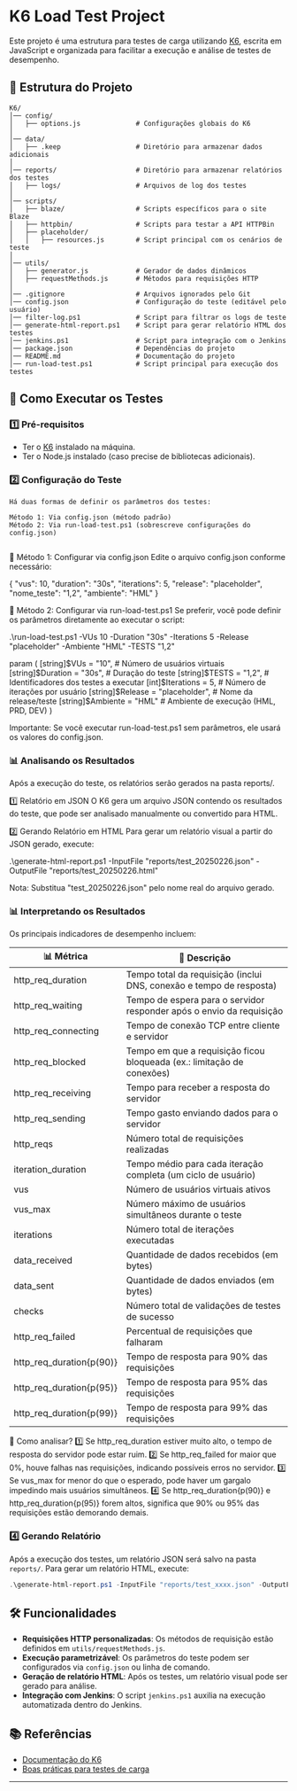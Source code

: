 # K6 Load Test Project

Este projeto é uma estrutura para testes de carga utilizando [K6](https://k6.io/), escrita em JavaScript e organizada para facilitar a execução e análise de testes de desempenho.

## 📁 Estrutura do Projeto

```
K6/
│── config/
│   ├── options.js              # Configurações globais do K6
│
│── data/
│   ├── .keep                   # Diretório para armazenar dados adicionais
│
│── reports/                    # Diretório para armazenar relatórios dos testes
│   ├── logs/                   # Arquivos de log dos testes
│
│── scripts/
│   ├── blaze/                  # Scripts específicos para o site Blaze
│   ├── httpbin/                # Scripts para testar a API HTTPBin
│   ├── placeholder/
│   │   ├── resources.js        # Script principal com os cenários de teste
│
│── utils/
│   ├── generator.js            # Gerador de dados dinâmicos
│   ├── requestMethods.js       # Métodos para requisições HTTP
│
│── .gitignore                  # Arquivos ignorados pelo Git
│── config.json                 # Configuração do teste (editável pelo usuário)
│── filter-log.ps1              # Script para filtrar os logs de teste
│── generate-html-report.ps1    # Script para gerar relatório HTML dos testes
│── jenkins.ps1                 # Script para integração com o Jenkins
│── package.json                # Dependências do projeto
│── README.md                   # Documentação do projeto
│── run-load-test.ps1           # Script principal para execução dos testes

```

## 🚀 Como Executar os Testes

### 1️⃣ Pré-requisitos
- Ter o [K6](https://k6.io/docs/getting-started/installation/) instalado na máquina.
- Ter o Node.js instalado (caso precise de bibliotecas adicionais).

### 2️⃣ Configuração do Teste


```
Há duas formas de definir os parâmetros dos testes:

Método 1: Via config.json (método padrão)
Método 2: Via run-load-test.ps1 (sobrescreve configurações do config.json)


```
📌 Método 1: Configurar via config.json
Edite o arquivo config.json conforme necessário:

{
    "vus": 10,
    "duration": "30s",
    "iterations": 5,
    "release": "placeholder",
    "nome_teste": "1,2",
    "ambiente": "HML"
}

📌 Método 2: Configurar via run-load-test.ps1
Se preferir, você pode definir os parâmetros diretamente ao executar o script:

.\run-load-test.ps1 
-VUs 10 
-Duration "30s" 
-Iterations 5 
-Release "placeholder" 
-Ambiente "HML" 
-TESTS "1,2"

param (
    [string]$VUs = "10",               # Número de usuários virtuais
    [string]$Duration = "30s",         # Duração do teste
    [string]$TESTS = "1,2",            # Identificadores dos testes a executar
    [int]$Iterations = 5,              # Número de iterações por usuário
    [string]$Release = "placeholder",  # Nome da release/teste
    [string]$Ambiente = "HML"          # Ambiente de execução (HML, PRD, DEV)
)

Importante: Se você executar run-load-test.ps1 sem parâmetros, ele usará os valores do config.json.


### 📊 Analisando os Resultados

Após a execução do teste, os relatórios serão gerados na pasta reports/.

1️⃣ Relatório em JSON
O K6 gera um arquivo JSON contendo os resultados do teste, que pode ser analisado manualmente ou convertido para HTML.


2️⃣ Gerando Relatório em HTML
Para gerar um relatório visual a partir do JSON gerado, execute:

.\generate-html-report.ps1 -InputFile "reports/test_20250226.json" -OutputFile "reports/test_20250226.html"

Nota: Substitua "test_20250226.json" pelo nome real do arquivo gerado.


### 📊 Interpretando os Resultados

Os principais indicadores de desempenho incluem:

| 📊 Métrica                       | 📌 Descrição                                                             |
|----------------------------------|--------------------------------------------------------------------------|
| http_req_duration                | Tempo total da requisição (inclui DNS, conexão e tempo de resposta)       |
| http_req_waiting                 | Tempo de espera para o servidor responder após o envio da requisição      |
| http_req_connecting              | Tempo de conexão TCP entre cliente e servidor                             |
| http_req_blocked                 | Tempo em que a requisição ficou bloqueada (ex.: limitação de conexões)    |
| http_req_receiving               | Tempo para receber a resposta do servidor                                 |
| http_req_sending                 | Tempo gasto enviando dados para o servidor                                |
| http_reqs                        | Número total de requisições realizadas                                    |
| iteration_duration               | Tempo médio para cada iteração completa (um ciclo de usuário)             |
| vus                              | Número de usuários virtuais ativos                                        |
| vus_max                          | Número máximo de usuários simultâneos durante o teste                     |
| iterations                       | Número total de iterações executadas                                      |
| data_received                    | Quantidade de dados recebidos (em bytes)                                  |
| data_sent                        | Quantidade de dados enviados (em bytes)                                   |
| checks                           | Número total de validações de testes de sucesso                           |
| http_req_failed                  | Percentual de requisições que falharam                                    |
| http_req_duration{p(90)}         | Tempo de resposta para 90% das requisições                                |
| http_req_duration{p(95)}         | Tempo de resposta para 95% das requisições                                |
| http_req_duration{p(99)}         | Tempo de resposta para 99% das requisições                                |


🎯 Como analisar?
1️⃣ Se http_req_duration estiver muito alto, o tempo de resposta do servidor pode estar ruim.
2️⃣ Se http_req_failed for maior que 0%, houve falhas nas requisições, indicando possíveis erros no servidor.
3️⃣ Se vus_max for menor do que o esperado, pode haver um gargalo impedindo mais usuários simultâneos.
4️⃣ Se http_req_duration{p(90)} e http_req_duration{p(95)} forem altos, significa que 90% ou 95% das requisições estão demorando demais.


### 4️⃣ Gerando Relatório

Após a execução dos testes, um relatório JSON será salvo na pasta `reports/`. Para gerar um relatório HTML, execute:
```powershell
.\generate-html-report.ps1 -InputFile "reports/test_xxxx.json" -OutputFile "reports/test_xxxx.html"
```

## 🛠 Funcionalidades

- **Requisições HTTP personalizadas**: Os métodos de requisição estão definidos em `utils/requestMethods.js`.
- **Execução parametrizável**: Os parâmetros do teste podem ser configurados via `config.json` ou linha de comando.
- **Geração de relatório HTML**: Após os testes, um relatório visual pode ser gerado para análise.
- **Integração com Jenkins**: O script `jenkins.ps1` auxilia na execução automatizada dentro do Jenkins.


## 📚 Referências
- [Documentação do K6](https://k6.io/docs/)
- [Boas práticas para testes de carga](https://k6.io/docs/testing-guides/best-practices-load-testing/)

---
